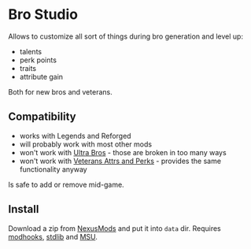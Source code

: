 # Bro Studio

Allows to customize all sort of things during bro generation and level up:
- talents
- perk points
- traits
- attribute gain

Both for new bros and veterans.


## Compatibility

- works with Legends and Reforged
- will probably work with most other mods
- won't work with [Ultra Bros][ultra-bros] - those are broken in too many ways
- won't work with [Veterans Attrs and Perks][veteran-ap] - provides the same functionality anyway

Is safe to add or remove mid-game.


## Install

Download a zip from [NexusMods][] and put it into `data` dir. Requires [modhooks][], [stdlib][] and [MSU][].


[NexusMods]: https://www.nexusmods.com/battlebrothers/mods/677
[modhooks]: https://www.nexusmods.com/battlebrothers/mods/42
[stdlib]: https://www.nexusmods.com/battlebrothers/mods/676
[msu]: https://www.nexusmods.com/battlebrothers/mods/479

[ultra-bros]: https://www.nexusmods.com/battlebrothers/mods/11
[veteran-ap]: https://www.nexusmods.com/battlebrothers/mods/648
